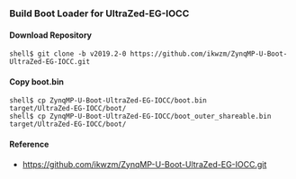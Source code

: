 ### Build Boot Loader for UltraZed-EG-IOCC

#### Download Repository

```console
shell$ git clone -b v2019.2-0 https://github.com/ikwzm/ZynqMP-U-Boot-UltraZed-EG-IOCC.git
```

#### Copy boot.bin

```console
shell$ cp ZynqMP-U-Boot-UltraZed-EG-IOCC/boot.bin                 target/UltraZed-EG-IOCC/boot/
shell$ cp ZynqMP-U-Boot-UltraZed-EG-IOCC/boot_outer_shareable.bin target/UltraZed-EG-IOCC/boot/
```

#### Reference

* https://github.com/ikwzm/ZynqMP-U-Boot-UltraZed-EG-IOCC.git

